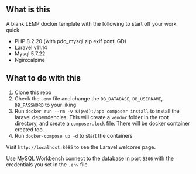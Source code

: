 ## What is this

A blank LEMP docker template with the following to start off your work quick

- PHP 8.2.20 (with pdo_mysql zip exif pcntl GD)
- Laravel v11.14
- Mysql 5.7.22
- Nginx:alpine

## What to do with this

1. Clone this repo
2. Check the `.env` file and change the `DB_DATABASE`, `DB_USERNAME`, `DB_PASSWORD` to your liking
3. Run `docker run --rm -v $(pwd):/app composer install` to install the laravel dependencies. This will create a `vendor` folder in the root directory, and create a `composer.lock` file. There will be docker container created too.
4. Run `docker-compose up -d` to start the containers

Visit `http://localhost:8085` to see the Laravel welcome page.

Use MySQL Workbench connect to the database in port `3306` with the credentials you set in the `.env` file.